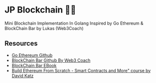 # JP Blockchain 🚀🚀

Mini Blockchain Implementation In Golang Inspired by Go Ethereum & BlockChain Bar by Lukas (Web3Coach)

## Resources
- [Go Ethereum Github](https://github.com/ethereum/go-ethereum/tree/master)
- [BlockChain Bar Github By Web3 Coach](https://github.com/web3coach/the-blockchain-bar)
- [BlockChain Bar EBook](https://web3coach.gumroad.com/l/build-a-blockchain-from-scratch-in-go)
- [Build Ethereum From Scratch - Smart Contracts and More" course by David Katz](https://github.com/15Dkatz/build-ethereum-from-scratch)